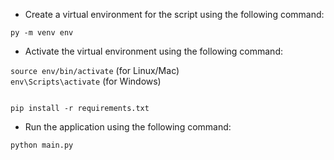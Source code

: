 - Create a virtual environment for the script using the following command:

<code>py -m venv env</code>

- Activate the virtual environment using the following command:

<code>source env/bin/activate</code> (for Linux/Mac)
<br>
<code>env\Scripts\activate</code> (for Windows)

<code>
pip install -r requirements.txt
</code>

- Run the application using the following command:

<code>python main.py</code>